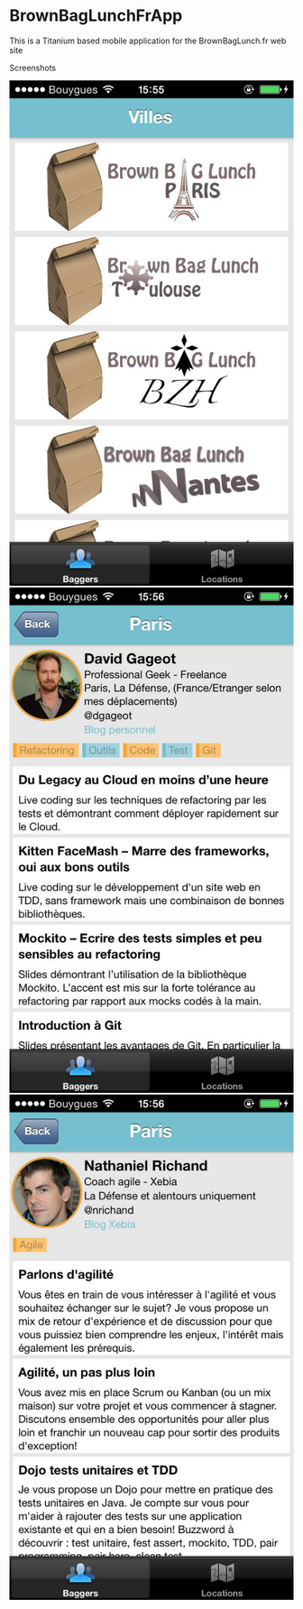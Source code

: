 BrownBagLunchFrApp
================

This is a Titanium based mobile application for the BrownBagLunch.fr web site

Screenshots

![Cities](https://github.com/nadouani/BrownBagLunchFrApp/raw/master/doc/images/villes.jpg)
![Bagger profile](https://github.com/nadouani/BrownBagLunchFrApp/raw/master/doc/images/bagger1.jpg)
![Bagger profile](https://github.com/nadouani/BrownBagLunchFrApp/raw/master/doc/images/bagger2.jpg)
